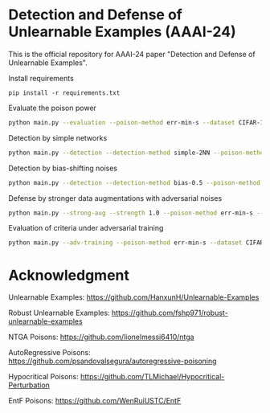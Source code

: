 # Detection and Defense of Unlearnable Examples (AAAI-24)

This is the official repository for AAAI-24 paper "Detection and Defense of Unlearnable Examples".

Install requirements
```shell
pip install -r requirements.txt
```

Evaluate the poison power

```bash
python main.py --evaluation --poison-method err-min-s --dataset CIFAR-10
```

Detection by simple networks

```bash
python main.py --detection --detection-method simple-2NN --poison-method err-min-s --dataset CIFAR-10
```

Detection by bias-shifting noises

```bash
python main.py --detection --detection-method bias-0.5 --poison-method err-min-s --dataset CIFAR-10
```

Defense by stronger data augmentations with adversarial noises

```bash
python main.py --strong-aug --strength 1.0 --poison-method err-min-s --dataset CIFAR-10
```

Evaluation of criteria under adversarial training

```bash
python main.py --adv-training --poison-method err-min-s --dataset CIFAR-10
```

# Acknowledgment
Unlearnable Examples:
https://github.com/HanxunH/Unlearnable-Examples

Robust Unlearnable Examples:
https://github.com/fshp971/robust-unlearnable-examples

NTGA Poisons:
https://github.com/lionelmessi6410/ntga

AutoRegressive Poisons:
https://github.com/psandovalsegura/autoregressive-poisoning

Hypocritical Poisons:
https://github.com/TLMichael/Hypocritical-Perturbation

EntF Poisons:
https://github.com/WenRuiUSTC/EntF
